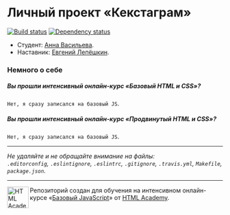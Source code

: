 # Личный проект «Кекстаграм»

[![Build status][travis-image]][travis-url]
[![Dependency status][dependency-image]][dependency-url]

* Студент: [Анна Васильева](https://htmlacademy.ru/profile/id165148).
* Наставник: [Евгений Лепёшкин](https://htmlacademy.ru/profile/id144641).

### Немного о себе

##### Вы прошли интенсивный онлайн-курс «Базовый HTML и CSS»?
`Нет, я сразу записался на базовый JS`.

##### Вы прошли интенсивный онлайн-курс «Продвинутый HTML и CSS»?
`Нет, я сразу записался на базовый JS`.

---

_Не удаляйте и не обращайте внимание на файлы:_<br>
_`.editorconfig`, `.eslintignore`, `.eslintrc`, `.gitignore`, `.travis.yml`, `Makefile`, `package.json`._

---

<a href="https://htmlacademy.ru/js_intensive"><img align="left" width="50" height="50" title="HTML Academy" src="https://up.htmlacademy.ru/static/img/intensive/javascript/logo-for-github.svg"></a>

Репозиторий создан для обучения на интенсивном онлайн-курсе «[Базовый JavaScript](https://htmlacademy.ru/js_intensive)» от [HTML Academy](https://htmlacademy.ru).

[travis-image]: https://travis-ci.org/htmlacademy-javascript/165148-kekstagram.svg?branch=master
[travis-url]: https://travis-ci.org/htmlacademy-javascript/165148-kekstagram
[dependency-image]: https://david-dm.org/htmlacademy-javascript/165148-kekstagram.svg?style=flat-square
[dependency-url]: https://david-dm.org/htmlacademy-javascript/165148-kekstagram
